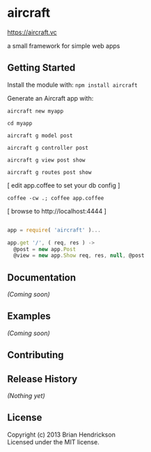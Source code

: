 # aircraft

https://aircraft.vc

a small framework for simple web apps

## Getting Started
Install the module with: `npm install aircraft`

Generate an Aircraft app with:

`aircraft new myapp`

`cd myapp`

`aircraft g model post`

`aircraft g controller post`

`aircraft g view post show`

`aircraft g routes post show`

[ edit app.coffee to set your db config ]

`coffee -cw .; coffee app.coffee`

[ browse to http://localhost:4444 ]

```javascript

app = require( 'aircraft' )...

app.get '/', ( req, res ) ->
  @post = new app.Post
  @view = new app.Show req, res, null, @post

```

## Documentation
_(Coming soon)_

## Examples
_(Coming soon)_

## Contributing

## Release History
_(Nothing yet)_

## License
Copyright (c) 2013 Brian Hendrickson  
Licensed under the MIT license.
